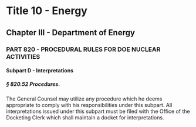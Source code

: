 
# Title 10 - Energy
## Chapter III - Department of Energy
### PART 820 - PROCEDURAL RULES FOR DOE NUCLEAR ACTIVITIES
#### Subpart D - Interpretations
##### § 820.52 Procedures.

The General Counsel may utilize any procedure which he deems appropriate to comply with his responsibilities under this subpart. All interpretations issued under this subpart must be filed with the Office of the Docketing Clerk which shall maintain a docket for interpretations.
